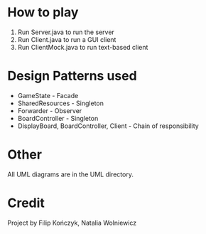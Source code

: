 # How to play
1. Run Server.java to run the server
2. Run Client.java to run a GUI client
3. Run ClientMock.java to run text-based client

# Design Patterns used
- GameState - Facade
- SharedResources - Singleton
- Forwarder - Observer
- BoardController - Singleton
- DisplayBoard, BoardController, Client - Chain of responsibility

# Other
All UML diagrams are in the UML directory.

# Credit
Project by Filip Kończyk, Natalia Wolniewicz
